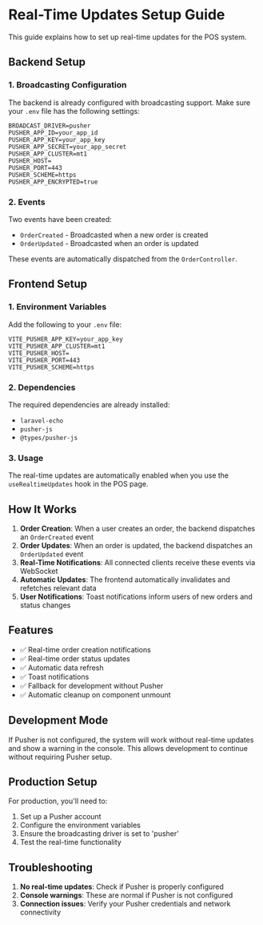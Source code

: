 # Real-Time Updates Setup Guide

This guide explains how to set up real-time updates for the POS system.

## Backend Setup

### 1. Broadcasting Configuration

The backend is already configured with broadcasting support. Make sure your `.env` file has the following settings:

```env
BROADCAST_DRIVER=pusher
PUSHER_APP_ID=your_app_id
PUSHER_APP_KEY=your_app_key
PUSHER_APP_SECRET=your_app_secret
PUSHER_APP_CLUSTER=mt1
PUSHER_HOST=
PUSHER_PORT=443
PUSHER_SCHEME=https
PUSHER_APP_ENCRYPTED=true
```

### 2. Events

Two events have been created:
- `OrderCreated` - Broadcasted when a new order is created
- `OrderUpdated` - Broadcasted when an order is updated

These events are automatically dispatched from the `OrderController`.

## Frontend Setup

### 1. Environment Variables

Add the following to your `.env` file:

```env
VITE_PUSHER_APP_KEY=your_app_key
VITE_PUSHER_APP_CLUSTER=mt1
VITE_PUSHER_HOST=
VITE_PUSHER_PORT=443
VITE_PUSHER_SCHEME=https
```

### 2. Dependencies

The required dependencies are already installed:
- `laravel-echo`
- `pusher-js`
- `@types/pusher-js`

### 3. Usage

The real-time updates are automatically enabled when you use the `useRealtimeUpdates` hook in the POS page.

## How It Works

1. **Order Creation**: When a user creates an order, the backend dispatches an `OrderCreated` event
2. **Order Updates**: When an order is updated, the backend dispatches an `OrderUpdated` event
3. **Real-Time Notifications**: All connected clients receive these events via WebSocket
4. **Automatic Updates**: The frontend automatically invalidates and refetches relevant data
5. **User Notifications**: Toast notifications inform users of new orders and status changes

## Features

- ✅ Real-time order creation notifications
- ✅ Real-time order status updates
- ✅ Automatic data refresh
- ✅ Toast notifications
- ✅ Fallback for development without Pusher
- ✅ Automatic cleanup on component unmount

## Development Mode

If Pusher is not configured, the system will work without real-time updates and show a warning in the console. This allows development to continue without requiring Pusher setup.

## Production Setup

For production, you'll need to:
1. Set up a Pusher account
2. Configure the environment variables
3. Ensure the broadcasting driver is set to 'pusher'
4. Test the real-time functionality

## Troubleshooting

1. **No real-time updates**: Check if Pusher is properly configured
2. **Console warnings**: These are normal if Pusher is not configured
3. **Connection issues**: Verify your Pusher credentials and network connectivity 